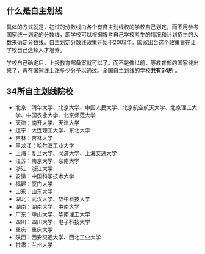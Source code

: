 ## 什么是自主划线

具体的方式就是，初试的分数线由各个有自主划线权的学校自己划定，而不用参考国家统一划定的分数线，即学校可以根据报考自己学校考生的情况和计划招生的人数来确定分数线。自主划定分数线政策开始于2002年。国家出台这个政策旨在让学校自己选择人才培养。

学校自己确定后，上报教育部备案就可以了。而不是像以前，等教育部的国家线出来了，再在国家线上涨多少分予以通过。全国自主划线的学校**共有34所** 。

## 34所自主划线院校



- 北京：清华大学、北京大学、中国人民大学、北京航空航天大学、北京理工大学、中国农业大学、北京师范大学
- 天津：南开大学、天津大学
- 辽宁：大连理工大学、东北大学
- 吉林：吉林大学
- 黑龙江：哈尔滨工业大学
- 上海：复旦大学、同济大学、上海交通大学
- 江苏：南京大学、东南大学
- 浙江：浙江大学
- 安徽：中国科学技术大学
- 福建：厦门大学
- 山东：山东大学
- 湖北：武汉大学、华中科技大学
- 湖南：湖南大学、中南大学
- 广东：中山大学、华南理工大学
- 四川：四川大学、电子科技大学
- 重庆：重庆大学
- 陕西：西安交通大学、西北工业大学
- 甘肃：兰州大学


